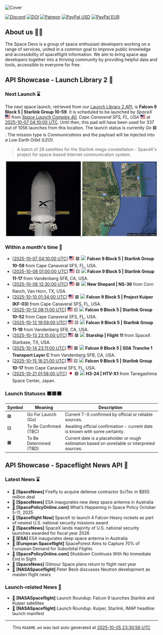 ![Cover](https://raw.githubusercontent.com/TheSpaceDevs/Tutorials/main/assets/tsd_cover.png)


[![Discord](https://img.shields.io/badge/Discord-%237289DA.svg?style=for-the-badge&logo=discord&logoColor=white)](https://discord.gg/p7ntkNA)
[![DOI](https://img.shields.io/badge/DOI-10.5281/zenodo.15277896-blue.svg?style=for-the-badge)](https://doi.org/10.5281/zenodo.15277896)
[![Patreon](https://img.shields.io/badge/Patreon-F96854?style=for-the-badge&logo=patreon&logoColor=white)](https://www.patreon.com/TheSpaceDevs)
[![PayPal USD](https://img.shields.io/badge/PayPal-00457C?style=for-the-badge&logo=paypal&logoColor=white&label=USD)](https://www.paypal.com/donate/?hosted_button_id=UCPX4EL6E9JFA)
[![PayPal EUR](https://img.shields.io/badge/PayPal-00457C?style=for-the-badge&logo=paypal&logoColor=white&label=EUR)](https://www.paypal.com/donate/?hosted_button_id=5S7MGGWJJBHL6)

## About us 🧑‍🚀
The Space Devs is a group of space enthusiast developers working on a range of
services, united in a common goal to improve public knowledge and accessibility
of spaceflight information. We aim to bring space app developers together into a
thriving community by providing helpful data and tools, accessible to everyone
for free.

## API Showcase - Launch Library 2 🚀

### Next Launch ⌛
The next space launch, retrieved from our
<a href="https://thespacedevs.com/llapi">Launch Library 2 API</a>, is
**Falcon 9 Block 5 | Starlink Group 10-59**. It is scheduled to be launched by *SpaceX*
<img width="17" src="https://raw.githubusercontent.com/lipis/flag-icons/main/flags/4x3/us.svg" />
from *<a href="https://en.wikipedia.org/wiki/Cape_Canaveral_Air_Force_Station_Space_Launch_Complex_40">Space Launch Complex 40</a>, Cape Canaveral SFS, FL, USA*
<img width="17" src="https://raw.githubusercontent.com/lipis/flag-icons/main/flags/4x3/us.svg" />
at <a href="https://www.timeanddate.com/worldclock/fixedtime.html?iso=20251007T041000">2025-10-07 04:10:00 UTC</a>.  Until
then, this pad will have been used for 337
out of 1056 launches from this location. The launch status is currently
*Go* 🟩 . The mission type is
*Communications* and the payload will be injected
into *a Low Earth Orbit
(LEO)*.
<br>
<blockquote>
  A batch of 28 satellites for the Starlink mega-constellation - SpaceX's project for space-based Internet communication system.
</blockquote>

<p float="left" align="center">
  <a href="https://en.wikipedia.org/wiki/Falcon_9" >
    <img alt="launch-image" width="49%" src="/profile/cache/launch_image.png" />
  </a>
  <a href="https://www.google.com/maps?q=28.56194122,-80.57735736" >
    <img alt="pad-location" width="49%" src="/profile/cache/new_pad_image.png"  />
  </a>
</p>

### Within a month's time 📅
- \[<a href="https://www.timeanddate.com/worldclock/fixedtime.html?iso=20251007T041000">2025-10-07 04:10:00 UTC</a>\]  <img width="17" src="https://raw.githubusercontent.com/lipis/flag-icons/main/flags/4x3/us.svg" /> 🟩  <a href="https://www.google.com/calendar/render?action=TEMPLATE&text=Falcon 9 Block 5 | Starlink Group 10-59&location=Cape Canaveral SFS, FL, USA&dates=20251007T041000Z%2F20251007T081000Z"><img border="0" width="15" src="https://upload.wikimedia.org/wikipedia/commons/a/a5/Google_Calendar_icon_%282020%29.svg"></a> **Falcon 9 Block 5 | Starlink Group 10-59** from Cape Canaveral SFS, FL, USA.
- \[<a href="https://www.timeanddate.com/worldclock/fixedtime.html?iso=20251008T010000">2025-10-08 01:00:00 UTC</a>\]  <img width="17" src="https://raw.githubusercontent.com/lipis/flag-icons/main/flags/4x3/us.svg" /> 🟨  <a href="https://www.google.com/calendar/render?action=TEMPLATE&text=Falcon 9 Block 5 | Starlink Group 11-17&location=Vandenberg SFB, CA, USA&dates=20251008T010000Z%2F20251008T050000Z"><img border="0" width="15" src="https://upload.wikimedia.org/wikipedia/commons/a/a5/Google_Calendar_icon_%282020%29.svg"></a> **Falcon 9 Block 5 | Starlink Group 11-17** from Vandenberg SFB, CA, USA.
- \[<a href="https://www.timeanddate.com/worldclock/fixedtime.html?iso=20251008T123000">2025-10-08 12:30:00 UTC</a>\]  <img width="17" src="https://raw.githubusercontent.com/lipis/flag-icons/main/flags/4x3/us.svg" /> 🟩  <a href="https://www.google.com/calendar/render?action=TEMPLATE&text=New Shepard | NS-36&location=Corn Ranch, Van Horn, TX, USA&dates=20251008T123000Z%2F20251008T203000Z"><img border="0" width="15" src="https://upload.wikimedia.org/wikipedia/commons/a/a5/Google_Calendar_icon_%282020%29.svg"></a> **New Shepard | NS-36** from Corn Ranch, Van Horn, TX, USA.
- \[<a href="https://www.timeanddate.com/worldclock/fixedtime.html?iso=20251010T013400">2025-10-10 01:34:00 UTC</a>\]  <img width="17" src="https://raw.githubusercontent.com/lipis/flag-icons/main/flags/4x3/us.svg" /> 🟩  <a href="https://www.google.com/calendar/render?action=TEMPLATE&text=Falcon 9 Block 5 | Project Kuiper (KF-03)&location=Cape Canaveral SFS, FL, USA&dates=20251010T013400Z%2F20251010T034800Z"><img border="0" width="15" src="https://upload.wikimedia.org/wikipedia/commons/a/a5/Google_Calendar_icon_%282020%29.svg"></a> **Falcon 9 Block 5 | Project Kuiper (KF-03)** from Cape Canaveral SFS, FL, USA.
- \[<a href="https://www.timeanddate.com/worldclock/fixedtime.html?iso=20251012T081100">2025-10-12 08:11:00 UTC</a>\]  <img width="17" src="https://raw.githubusercontent.com/lipis/flag-icons/main/flags/4x3/us.svg" /> 🟨  <a href="https://www.google.com/calendar/render?action=TEMPLATE&text=Falcon 9 Block 5 | Starlink Group 10-52&location=Cape Canaveral SFS, FL, USA&dates=20251012T081100Z%2F20251012T121100Z"><img border="0" width="15" src="https://upload.wikimedia.org/wikipedia/commons/a/a5/Google_Calendar_icon_%282020%29.svg"></a> **Falcon 9 Block 5 | Starlink Group 10-52** from Cape Canaveral SFS, FL, USA.
- \[<a href="https://www.timeanddate.com/worldclock/fixedtime.html?iso=20251012T195900">2025-10-12 19:59:00 UTC</a>\]  <img width="17" src="https://raw.githubusercontent.com/lipis/flag-icons/main/flags/4x3/us.svg" /> 🟨  <a href="https://www.google.com/calendar/render?action=TEMPLATE&text=Falcon 9 Block 5 | Starlink Group 11-19&location=Vandenberg SFB, CA, USA&dates=20251012T195900Z%2F20251012T235900Z"><img border="0" width="15" src="https://upload.wikimedia.org/wikipedia/commons/a/a5/Google_Calendar_icon_%282020%29.svg"></a> **Falcon 9 Block 5 | Starlink Group 11-19** from Vandenberg SFB, CA, USA.
- \[<a href="https://www.timeanddate.com/worldclock/fixedtime.html?iso=20251013T231500">2025-10-13 23:15:00 UTC</a>\]  <img width="17" src="https://raw.githubusercontent.com/lipis/flag-icons/main/flags/4x3/us.svg" /> 🟩  <a href="https://www.google.com/calendar/render?action=TEMPLATE&text=Starship | Flight 11&location=SpaceX Starbase, TX, USA&dates=20251013T231500Z%2F20251014T001500Z"><img border="0" width="15" src="https://upload.wikimedia.org/wikipedia/commons/a/a5/Google_Calendar_icon_%282020%29.svg"></a> **Starship | Flight 11** from SpaceX Starbase, TX, USA.
- \[<a href="https://www.timeanddate.com/worldclock/fixedtime.html?iso=20251014T231100">2025-10-14 23:11:00 UTC</a>\]  <img width="17" src="https://raw.githubusercontent.com/lipis/flag-icons/main/flags/4x3/us.svg" /> 🟩  <a href="https://www.google.com/calendar/render?action=TEMPLATE&text=Falcon 9 Block 5 | SDA Tranche 1 Transport Layer C&location=Vandenberg SFB, CA, USA&dates=20251014T231100Z%2F20251014T231100Z"><img border="0" width="15" src="https://upload.wikimedia.org/wikipedia/commons/a/a5/Google_Calendar_icon_%282020%29.svg"></a> **Falcon 9 Block 5 | SDA Tranche 1 Transport Layer C** from Vandenberg SFB, CA, USA.
- \[<a href="https://www.timeanddate.com/worldclock/fixedtime.html?iso=20251015T162100">2025-10-15 16:21:00 UTC</a>\]  <img width="17" src="https://raw.githubusercontent.com/lipis/flag-icons/main/flags/4x3/us.svg" /> 🟨  <a href="https://www.google.com/calendar/render?action=TEMPLATE&text=Falcon 9 Block 5 | Starlink Group 10-17&location=Cape Canaveral SFS, FL, USA&dates=20251015T162100Z%2F20251015T202100Z"><img border="0" width="15" src="https://upload.wikimedia.org/wikipedia/commons/a/a5/Google_Calendar_icon_%282020%29.svg"></a> **Falcon 9 Block 5 | Starlink Group 10-17** from Cape Canaveral SFS, FL, USA.
- \[<a href="https://www.timeanddate.com/worldclock/fixedtime.html?iso=20251021T015800">2025-10-21 01:58:00 UTC</a>\]  <img width="17" src="https://raw.githubusercontent.com/lipis/flag-icons/main/flags/4x3/jp.svg" /> 🟩  <a href="https://www.google.com/calendar/render?action=TEMPLATE&text=H3-24 | HTV-X1&location=Tanegashima Space Center, Japan&dates=20251021T015800Z%2F20251021T015800Z"><img border="0" width="15" src="https://upload.wikimedia.org/wikipedia/commons/a/a5/Google_Calendar_icon_%282020%29.svg"></a> **H3-24 | HTV-X1** from Tanegashima Space Center, Japan.


### Launch Statuses 🟩🟨🟧
<p align="center">
    <table class="tg">
    <thead>
      <tr>
        <th class="tg-0pky">Symbol</th>
        <th class="tg-0pky">Meaning</th>
        <th class="tg-0pky">Description</th>
      </tr>
    </thead>
    <tbody>
      <tr>
        <td class="tg-0pky">🟩</td>
        <td class="tg-0pky">Go For Launch (Go)</td>
        <td class="tg-0pky">Current T-0 confirmed by official or reliable sources.</td>
      </tr>
      <tr>
        <td class="tg-0pky">🟨</td>
        <td class="tg-0pky">To Be Confirmed (TBC)</td>
        <td class="tg-0pky">Awaiting official confirmation - current date is known with some certainty.</td>
      </tr>
      <tr>
        <td class="tg-0pky">🟧</td>
        <td class="tg-0pky">To Be Determined (TBD)</td>
        <td class="tg-0pky">Current date is a placeholder or rough estimation based on unreliable or interpreted sources.</td>
      </tr>
    </tbody>
    </table>
</p>

## API Showcase - Spaceflight News API 📰

### Latest News ⌛
- <a href="https://spacenews.com/firefly-to-acquire-defense-contractor-scitec-in-855-million-deal/" >🔗</a> **[SpaceNews]** Firefly to acquire defense contractor SciTec in $855 million deal
- <a href="https://spacenews.com/esa-inaugurates-new-deep-space-antenna-in-australia/" >🔗</a> **[SpaceNews]** ESA inaugurates new deep space antenna in Australia
- <a href="https://spacepolicyonline.com/news/whats-happening-in-space-policy-october-5-11-2025/" >🔗</a> **[SpacePolicyOnline.com]** What’s Happening in Space Policy October 5-11, 2025
- <a href="https://spaceflightnow.com/2025/10/04/spacex-to-launch-4-falcon-heavy-rockets-as-part-of-newest-u-s-national-security-missions-award/" >🔗</a> **[Spaceflight Now]** SpaceX to launch 4 Falcon Heavy rockets as part of newest U.S. national security missions award
- <a href="https://spacenews.com/spacex-lands-majority-of-u-s-national-security-launches-awarded-for-fiscal-year-2026/" >🔗</a> **[SpaceNews]** SpaceX lands majority of U.S. national security launches awarded for fiscal year 2026
- <a href="https://www.esa.int/Enabling_Support/Operations/ESA_inaugurates_deep_space_antenna_in_Australia" >🔗</a> **[ESA]** ESA inaugurates deep space antenna in Australia
- <a href="https://europeanspaceflight.com/spaceforest-aims-to-capture-70-of-european-demand-for-suborbital-flights/" >🔗</a> **[European Spaceflight]** SpaceForest Aims to Capture 70% of European Demand for Suborbital Flights
- <a href="https://spacepolicyonline.com/news/shutdown-continues-with-no-immediate-end-in-sight/" >🔗</a> **[SpacePolicyOnline.com]** Shutdown Continues With No Immediate End in Sight
- <a href="https://spacenews.com/gilmour-space-plans-return-to-flight-next-year/" >🔗</a> **[SpaceNews]** Gilmour Space plans return to flight next year
- <a href="https://www.nasaspaceflight.com/2025/10/beck-neutron-update/" >🔗</a> **[NASASpaceflight]** Peter Beck discusses Neutron development as maiden flight nears


### Launch-related News 🚀

- <a href="https://www.nasaspaceflight.com/2025/09/launch-roundup-092925/" >🔗</a> **[NASASpaceflight]** Launch Roundup: Falcon 9 launches Starlink and Kuiper satellites
- <a href="https://www.nasaspaceflight.com/2025/09/launch-roundup-092225/" >🔗</a> **[NASASpaceflight]** Launch Roundup: Kuiper, Starlink, IMAP headline launch manifest


<hr>
  <div align="center">
  This <code>README.md</code> was last auto generated at <a href="https://www.timeanddate.com/worldclock/fixedtime.html?iso=20251005T233056">2025-10-05 23:30:56 UTC</a>
  <br>
  <!-- <a href="https://medium.com/@g.h.garrett" target="_blank">Learn to add space launches to your profile here!</a> -->
</div>